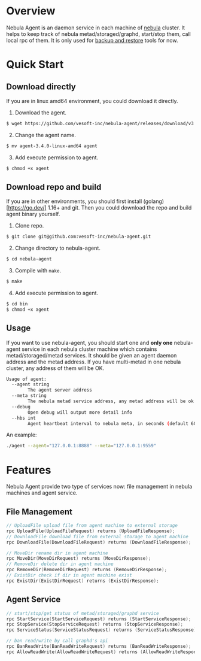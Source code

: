 # Overview

Nebula Agent is an daemon service in each machine of [nebula](https://github.com/vesoft-inc/nebula) cluster. It helps to keep track of nebula metad/storaged/graphd, start/stop them, call local rpc of them.
It is only used for [backup and restore](https://github.com/vesoft-inc/nebula-br) tools for now.

# Quick Start

## Download directly

If you are in linux amd64 environment, you could download it directly.

1. Download the agent.

  ```bash
  $ wget https://github.com/vesoft-inc/nebula-agent/releases/download/v3.4.0/agent-3.4.0-linux-amd64
  ```
2. Change the agent name.
  ```bash
  $ mv agent-3.4.0-linux-amd64 agent
  ```
3. Add execute permission to agent.
  ```bash
  $ chmod +x agent
  ```

## Download repo and build

If you are in other environments, you should first install (golang)[https://go.dev/] 1.16+ and git.
Then you could download the repo and build agent binary yourself.
1. Clone repo.
```bash
$ git clone git@github.com:vesoft-inc/nebula-agent.git
```

2. Change directory to nebula-agent.
```bash
$ cd nebula-agent
```

3. Compile with `make`.
```bash
$ make
```

4. Add execute permission to agent.
```bash
$ cd bin
$ chmod +x agent
```

## Usage

If you want to use nebula-agent, you should start one and **only one** nebula-agent service in each nebula cluster machine which contains metad/storaged/metad services.
It should be given an agent daemon address and the metad address. If you have multi-metad in one nebula cluster, any address of them will be OK.

```bash
Usage of agent:
  --agent string
        The agent server address
  --meta string
        The nebula metad service address, any metad address will be ok
  --debug
        Open debug will output more detail info
  --hbs int
        Agent heartbeat interval to nebula meta, in seconds (default 60)
```

An example:

```bash
./agent --agent="127.0.0.1:8888" --meta="127.0.0.1:9559"
```


# Features

Nebula Agent provide two type of services now: file management in nebula machines and agent service. 

## File Management

```C++
// UploadFile upload file from agent machine to external storage
rpc UploadFile(UploadFileRequest) returns (UploadFileResponse);
// DownloadFile download file from external storage to agent machine
rpc DownloadFile(DownloadFileRequest) returns (DownloadFileResponse);

// MoveDir rename dir in agent machine
rpc MoveDir(MoveDirRequest) returns (MoveDirResponse);
// RemoveDir delete dir in agent machine
rpc RemoveDir(RemoveDirRequest) returns (RemoveDirResponse);
// ExistDir check if dir in agent machine exist
rpc ExistDir(ExistDirRequest) returns (ExistDirResponse);
```

## Agent Service

```C++
// start/stop/get status of metad/storaged/graphd service
rpc StartService(StartServiceRequest) returns (StartServiceResponse);
rpc StopService(StopServiceRequest) returns (StopServiceResponse);
rpc ServiceStatus(ServiceStatusRequest) returns (ServiceStatusResponse);

// ban read/write by call graphd's api
rpc BanReadWrite(BanReadWriteRequest) returns (BanReadWriteResponse);
rpc AllowReadWrite(AllowReadWriteRequest) returns (AllowReadWriteResponse);
```


